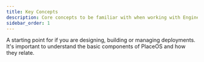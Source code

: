 ```yaml
---
title: Key Concepts
description: Core concepts to be familiar with when working with Engine.
sidebar_order: 1
---
```




A starting point for if you are designing, building or managing deployments.
It's important to understand the basic components of PlaceOS and how they relate.

<!-- note on heirarchical structure, either here or in one of the top/bottom levels -->
